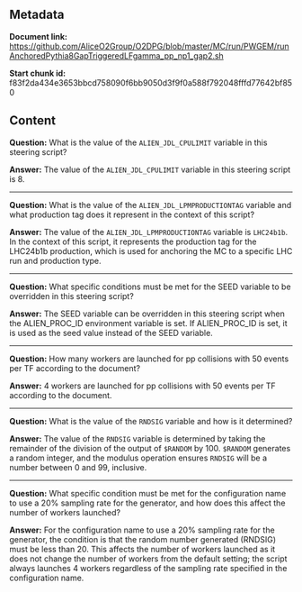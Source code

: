 ## Metadata

**Document link:** https://github.com/AliceO2Group/O2DPG/blob/master/MC/run/PWGEM/runAnchoredPythia8GapTriggeredLFgamma_pp_np1_gap2.sh

**Start chunk id:** f83f2da434e3653bbcd758090f6bb9050d3f9f0a588f792048fffd77642bf850

## Content

**Question:** What is the value of the `ALIEN_JDL_CPULIMIT` variable in this steering script?

**Answer:** The value of the `ALIEN_JDL_CPULIMIT` variable in this steering script is 8.

---

**Question:** What is the value of the `ALIEN_JDL_LPMPRODUCTIONTAG` variable and what production tag does it represent in the context of this script?

**Answer:** The value of the `ALIEN_JDL_LPMPRODUCTIONTAG` variable is `LHC24b1b`. In the context of this script, it represents the production tag for the LHC24b1b production, which is used for anchoring the MC to a specific LHC run and production type.

---

**Question:** What specific conditions must be met for the SEED variable to be overridden in this steering script?

**Answer:** The SEED variable can be overridden in this steering script when the ALIEN_PROC_ID environment variable is set. If ALIEN_PROC_ID is set, it is used as the seed value instead of the SEED variable.

---

**Question:** How many workers are launched for pp collisions with 50 events per TF according to the document?

**Answer:** 4 workers are launched for pp collisions with 50 events per TF according to the document.

---

**Question:** What is the value of the `RNDSIG` variable and how is it determined?

**Answer:** The value of the `RNDSIG` variable is determined by taking the remainder of the division of the output of `$RANDOM` by 100. `$RANDOM` generates a random integer, and the modulus operation ensures `RNDSIG` will be a number between 0 and 99, inclusive.

---

**Question:** What specific condition must be met for the configuration name to use a 20% sampling rate for the generator, and how does this affect the number of workers launched?

**Answer:** For the configuration name to use a 20% sampling rate for the generator, the condition is that the random number generated (RNDSIG) must be less than 20. This affects the number of workers launched as it does not change the number of workers from the default setting; the script always launches 4 workers regardless of the sampling rate specified in the configuration name.
